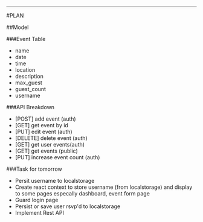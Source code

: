 ---

#PLAN

##Model

###Event Table

- name
- date
- time
- location
- description
- max_guest
- guest_count
- username

###API Breakdown

- [POST] add event (auth)
- [GET] get event by id
- [PUT] edit event (auth)
- [DELETE] delete event (auth)
- [GET] get user events(auth)
- [GET] get events (public)
- [PUT] increase event count (auth)

###Task for tomorrow

- Persit username to localstorage
- Create react context to store username (from localstorage) and display to some pages especally dashboard, event form page
- Guard login page
- Persist or save user rsvp'd to localstorage
- Implement Rest API
